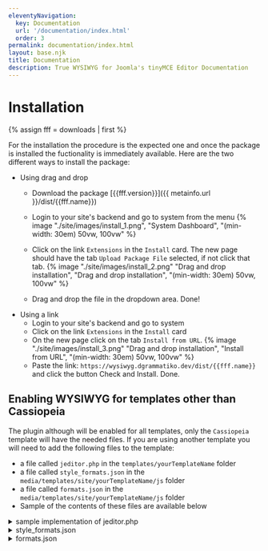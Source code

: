 ```yaml
---
eleventyNavigation:
  key: Documentation
  url: '/documentation/index.html'
  order: 3
permalink: documentation/index.html
layout: base.njk
title: Documentation
description: True WYSIWYG for Joomla's tinyMCE Editor Documentation
---
```


# Installation

{% assign fff = downloads | first %}

For the installation the procedure is the expected one and once the package is installed the fuctionality is immediately available. Here are the two different ways to install the package:
- Using drag and drop
  - Download the package [{{fff.version}}]({{ metainfo.url }}/dist/{{fff.name}})
  - Login to your site's backend and go to system from the menu {% image "./site/images/install_1.png", "System Dashboard", "(min-width: 30em) 50vw, 100vw" %}

  - Click on the link `Extensions` in the `Install` card. The new page should have the tab `Upload Package File` selected, if not click that tab.   {% image "./site/images/install_2.png" "Drag and drop installation", "Drag and drop installation", "(min-width: 30em) 50vw, 100vw" %}

  - Drag and drop the file in the dropdown area. Done!
- Using a link
  - Login to your site's backend and go to system
  - Click on the link `Extensions` in the `Install` card
  - On the new page click on the tab `Install from URL`. {% image "./site/images/install_3.png" "Drag and drop installation", "Install from URL", "(min-width: 30em) 50vw, 100vw" %}
  - Paste the link: 
    `https://wysiwyg.dgrammatiko.dev/dist/{{fff.name}}`
    and click the button Check and Install. Done.

## Enabling WYSIWYG for templates other than Cassiopeia
The plugin although will be enabled for all templates, only the `Cassiopeia` template will have the needed files. If you are using another template you will need to add the following files to the template:
- a file called `jeditor.php` in the `templates/yourTemplateName` folder
- a file called `style_formats.json` in the `media/templates/site/yourTemplateName/js` folder
- a file called `formats.json` in the `media/templates/site/yourTemplateName/js` folder
- Sample of the contents of these files are available below

<details>
<summary>sample implementation of jeditor.php</summary>

### The purpose of the file is to return a response of the pure CSS of the template

```php
<?php
/**
 * @package     Joomla.Site
 * @subpackage  Templates.cassy
 *
 * @copyright   (C) 2021 Open Source Matters, Inc. <https://www.joomla.org>
 * @license     GNU General Public License version 2 or later; see LICENSE.txt
 */

defined('_JEXEC') or die;

use Joomla\CMS\Factory;
use Joomla\CMS\Uri\Uri;

/** @var Joomla\CMS\Document\HtmlDocument $this */

/**
 * This endpoint returns the CSS content for the template
 */
$wa   = $this->getWebAssetManager();
$mv   = $this->getMediaVersion();

$this->setMimeEncoding('text/css');
$this->setCharset('utf-8');

// Template assets path
$templatePath = 'media/templates/site/' . $this->template;

// Color Theme
$paramsColorName = $this->params->get('colorName', 'colors_standard');
$assetColorName  = 'theme.' . $paramsColorName;

// Use a font scheme if set in the template style options
$paramsFontScheme = $this->params->get('useFontScheme', false);
$fontStyles       = '';

$wa->registerAndUseStyle($assetColorName, $templatePath . '/css/global/' . $paramsColorName . '.css');

if ($paramsFontScheme) {
  if (stripos($paramsFontScheme, 'https://') === 0) {
    $this->getPreloadManager()->preconnect('https://fonts.googleapis.com/', []);
    $this->getPreloadManager()->preconnect('https://fonts.gstatic.com/', []);
    $wa->registerAndUseStyle('fontscheme.current', $paramsFontScheme, [], []);

    if (preg_match_all('/family=([^?:]*):/i', $paramsFontScheme, $matches) > 0) {
      $fontStyles = '--cassy-font-family-body: "' . str_replace('+', ' ', $matches[1][0]) . '", sans-serif;
  --cassy-font-family-headings: "' . str_replace('+', ' ', isset($matches[1][1]) ? $matches[1][1] : $matches[1][0]) . '", sans-serif;
  --cassy-font-weight-normal: 400;
  --cassy-font-weight-headings: 700;';
    }
  } else {
    $wa->registerAndUseStyle('fontscheme.current', $paramsFontScheme, ['version' => 'auto'], []);
  }
}

// Enable assets
$wa->useStyle('template.cassy.' . ($this->direction === 'rtl' ? 'rtl' : 'ltr'))
  ->useStyle('template.active.language')
  ->useStyle('template.user');

// Get the URLs
$templateCSSUri       = $wa->getAsset('style', 'template.cassy.' . ($this->direction === 'rtl' ? 'rtl' : 'ltr'))->getUri();
$activeLanguageCSSUri = $wa->getAsset('style', 'template.active.language')->getUri();
$userCSSUri           = $wa->getAsset('style', 'template.user')->getUri();
$fontsCSSUri          = $wa->assetExists('style', 'fontscheme.current') ? $wa->getAsset('style', 'fontscheme.current')->getUri() : '';

// Assign the URLs to CSS imports
$templateCSS       = ($templateCSSUri !== '') ? '@import url("' . Uri::root() . substr($templateCSSUri, 1) . '?' . $mv . '");' : '';
$activeLanguageCSS = ($activeLanguageCSSUri !== '') ? '@import url("' . Uri::root() . substr($activeLanguageCSSUri, 1) . '?' . $mv . '");' : '';
$userCSS           = ($userCSSUri !== '') ? '@import url("' . Uri::root() .  substr($userCSSUri, 1) . '?' . $mv . '");' : '';
$fontsCSS          = ($fontsCSSUri !== '') ? '@import url("' .  $fontsCSSUri . '");' : '';

echo <<<CSS
@charset "UTF-8";
/** Template CSS */
$templateCSS

/** Active Language CSS */
$activeLanguageCSS

/** User CSS */
$userCSS

/** Fonts CSS */
$fontsCSS

/** Inline */
:root {
  --hue: 214;
  --template-bg-light: #f0f4fb;
  --template-text-dark: #495057;
  --template-text-light: #ffffff;
  --template-link-color: #2a69b8;
  --template-special-color: #001B4C;
  $fontStyles
}

/* STYLES FOR JOOMLA! EDITOR */
hr#system-readmore {
  color: #f00;
  border: #f00 dashed 1px;
}
CSS;
```

</details>

<details>
<summary>style_formats.json</summary>

### The purpose of this file is to assign Format names to specific format classes (the file below).

Check the [tinyMCE docs](https://www.tiny.cloud/docs/configure/editor-appearance/#style_formats) for further details.

```json
{
  "0": {
    "title": "Headers",
    "items": {
      "0": {
        "title": "Header 1",
        "format": "h1"
      },
      "1": {
        "title": "Header 2",
        "format": "h2"
      },
      "2": {
        "title": "Header 3",
        "format": "h3"
      },
      "3": {
        "title": "Header 4",
        "format": "h4"
      },
      "4": {
        "title": "Header 5",
        "format": "h5"
      },
      "5": {
        "title": "Header 6",
        "format": "h6"
      }
    }
  },
  "1": {
    "title": "Inline",
    "items": {
      "0": {
        "title": "Bold",
        "icon": "bold",
        "format": "bold"
      },
      "1": {
        "title": "Italic",
        "icon": "italic",
        "format": "italic"
      },
      "2": {
        "title": "Underline",
        "icon": "underline",
        "format": "underline"
      },
      "3": {
        "title": "Strikethrough",
        "icon": "strikethrough",
        "format": "strikethrough"
      },
      "4": {
        "title": "Superscript",
        "icon": "superscript",
        "format": "superscript"
      },
      "5": {
        "title": "Subscript",
        "icon": "subscript",
        "format": "subscript"
      },
      "6": {
        "title": "Code",
        "icon": "code",
        "format": "code"
      }
    }
  },
  "2": {
    "title": "Blocks",
    "items": {
      "0": {
        "title": "paragraph",
        "format": "p"
      },
      "1": {
        "title": "Blockquote",
        "format": "blockquote"
      },
      "2": {
        "title": "Div",
        "format": "div"
      },
      "3": {
        "title": "pre",
        "format": "pre"
      }
    }
  },
  "3": {
    "title": "Alignment",
    "items": {
      "0": {
        "title": "Left",
        "icon": "alignleft",
        "format": "alignleft"
      },
      "1": {
        "title": "Center",
        "icon": "aligncenter",
        "format": "aligncenter"
      },
      "2": {
        "title": "Right",
        "icon": "alignright",
        "format": "alignright"
      },
      "3": {
        "title": "Justify",
        "icon": "alignjustify",
        "format": "alignjustify"
      }
    }
  }
}
```

</details>

<details>
<summary>formats.json</summary>

### The purpose of this file is to assign CSS classes (or inline CSS) to specific formats (the file above).

Check the [tinyMCE docs](https://www.tiny.cloud/docs/configure/content-formatting/#formats) for further details.

```json
{
  "alignleft": {
    "selector": "p,h1,h2,h3,h4,h5,h6,td,th,div,ul,ol,li,table,img",
    "classes": "text-start"
  },
  "aligncenter": {
    "selector": "p,h1,h2,h3,h4,h5,h6,td,th,div,ul,ol,li,table,img",
    "classes": "text-center"
  },
  "alignright": {
    "selector": "p,h1,h2,h3,h4,h5,h6,td,th,div,ul,ol,li,table,img",
    "classes": "text-end"
  },
  "alignjustify": {
    "selector": "p,h1,h2,h3,h4,h5,h6,td,th,div,ul,ol,li,table,img",
    "classes": "text-justify"
  },
  "bold": {
    "inline": "span",
    "classes": "fw-bold"
  },
  "italic": {
    "inline": "span",
    "classes": "fst-italic"
  },
  "underline": {
    "inline": "span",
    "classes": "text-decoration-underline",
    "exact": "true"
  },
  "strikethrough": {
    "inline": "del",
    "classes": "text-decoration-line-through"
  }
}
```

</details>
